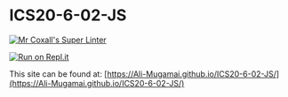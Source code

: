 # ICS20-6-02-JS

[![Mr Coxall's Super Linter](https://github.com/Ali-Mugamai/ICS20-6-02-JS/workflows/Mr%20Coxall's%20Super%20Linter/badge.svg)](https://github.com/Ali-Mugamai/ICS20-6-02-JS/actions)

[![Run on Repl.it](https://repl.it/badge/github/Ali-Mugamai/ICS20-6-02-JS)](https://repl.it/github/Ali-Mugamai/ICS20-6-02-JS)

This site can be found at: [https://Ali-Mugamai.github.io/ICS20-6-02-JS/](https://Ali-Mugamai.github.io/ICS20-6-02-JS/)
